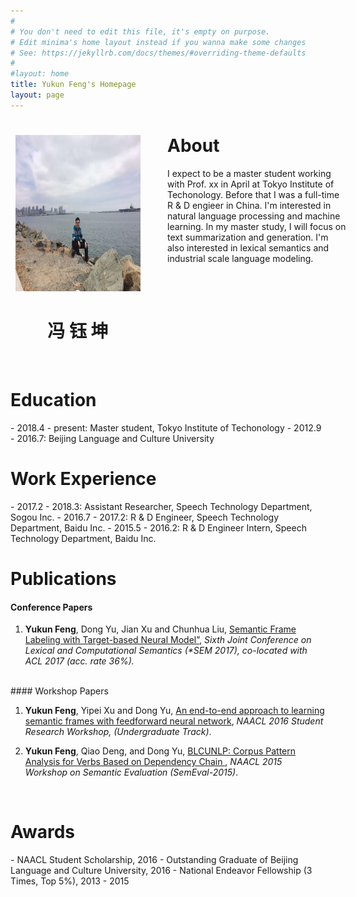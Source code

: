 ```yaml
---
#
# You don't need to edit this file, it's empty on purpose.
# Edit minima's home layout instead if you wanna make some changes
# See: https://jekyllrb.com/docs/themes/#overriding-theme-defaults
#
#layout: home
title: Yukun Feng's Homepage
layout: page
---
```

<div>
    <div style="float:left; clear: both;" align="center">
        <img src="./files/me.jpg" width="200" height="250" alt="" hspace="8">
        <br /> 
        <h1>冯 钰 坤</h1>
    </div>
    <div style="left: 35px; position:relative">
        <h1 id="about">About</h1>
        I expect to be a master student working with Prof. xx in April at Tokyo Institute of Techonology.
        Before that I was a full-time R & D engieer in China. I'm interested in natural language processing
        and machine learning. In my master study, I will focus on text summarization and generation. I'm
        also interested in lexical semantics and industrial scale language modeling.
    </div>
</div>
<div style="clear:both"></div>

<br>
<h1 id="education">Education</h1>
- 2018.4 - present: Master student, Tokyo Institute of Techonology
- 2012.9 - 2016.7: Beijing Language and Culture University

<br>
<h1 id="work">Work Experience</h1>
- 2017.2 - 2018.3: Assistant Researcher, Speech Technology Department, Sogou Inc.
- 2016.7 - 2017.2: R & D Engineer, Speech Technology Department, Baidu Inc.
- 2015.5 - 2016.2: R & D Engineer Intern, Speech Technology Department, Baidu Inc.

<br>
<h1 id="publications">Publications</h1>

#### Conference Papers

1. **Yukun Feng**, Dong Yu, Jian Xu and Chunhua Liu, [Semantic Frame Labeling with Target-based Neural Model”](http://www.aclweb.org/anthology/S17-1010), *Sixth Joint Conference on Lexical and Computational Semantics (\*SEM 2017), co-located with ACL 2017 (acc. rate 36%).*

<br>
#### Workshop Papers

1. **Yukun Feng**, Yipei Xu and Dong Yu, [An end-to-end approach to learning semantic frames with feedforward neural network](https://www.aclweb.org/anthology/N/N16/N16-2001.pdf), *NAACL 2016 Student Research Workshop, (Undergraduate Track)*.

1. **Yukun Feng**, Qiao Deng, and Dong Yu, [BLCUNLP: Corpus Pattern Analysis for Verbs Based on Dependency Chain ](https://aclweb.org/anthology/S/S15/S15-2054.pdf), *NAACL 2015 Workshop on Semantic Evaluation (SemEval-2015)*.  

<br>
<h1 id="awards">Awards</h1>
- NAACL Student Scholarship, 2016
- Outstanding Graduate of Beijing Language and Culture University, 2016
- National Endeavor Fellowship (3 Times, Top 5%), 2013 - 2015
